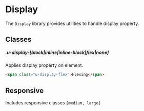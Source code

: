# Display

The `Display` library provides utilities to handle display property.

## Classes

##### .u-display-[block|inline|inline-block|flex|none]

Applies display property on element.

```html
<span class="u-display-flex">Flexing</span>  
```

## Responsive

Includes responsive classes `[medium, large]`
